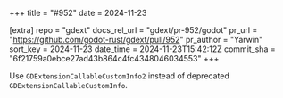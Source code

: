 +++
title = "#952"
date = 2024-11-23

[extra]
repo = "gdext"
docs_rel_url = "gdext/pr-952/godot"
pr_url = "https://github.com/godot-rust/gdext/pull/952"
pr_author = "Yarwin"
sort_key = 2024-11-23
date_time = 2024-11-23T15:42:12Z
commit_sha = "6f21759a0ebce27ad43b864c4fc4348046034553"
+++

Use `GDExtensionCallableCustomInfo2` instead of deprecated `GDExtensionCallableCustomInfo`.
